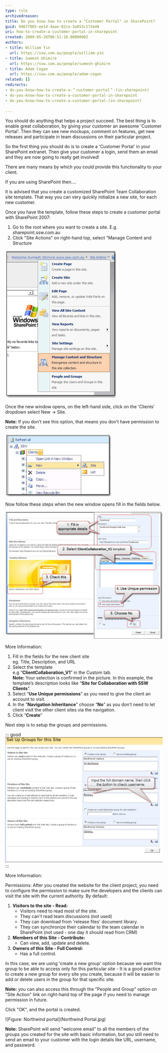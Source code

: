```yaml
---
type: rule
archivedreason: 
title: Do you know how to create a "Customer Portal" in SharePoint?
guid: 94677865-ee14-4aae-82ce-3a853c173e40
uri: how-to-create-a-customer-portal-in-sharepoint
created: 2009-05-28T06:51:18.0000000Z
authors:
- title: William Yin
  url: https://ssw.com.au/people/william-yin
- title: Sumesh Ghimire
  url: https://ssw.com.au/people/sumesh-ghimire
- title: Adam Cogan
  url: https://ssw.com.au/people/adam-cogan
related: []
redirects:
- do-you-know-how-to-create-a-＂customer-portal＂-(in-sharepoint)
- do-you-know-how-to-create-a-customer-portal-in-sharepoint
- do-you-know-how-to-create-a-customer-portal-(in-sharepoint)

---
```


You should do anything that helps a project succeed. The best thing is to enable great collaboration, by giving your customer an awesome 'Customer Portal'.  Then they can see new mockups, comment on features, get new releases and participate in team discussions on their particular project.

So the first thing you should do is to create a 'Customer Portal' in your SharePoint extranet. Then give your customer a login, send them an email and they are now going to really get involved!

There are many means by which you could provide this functionality to your client.

If you are using SharePoint then....

It is advised that you create a customized SharePoint Team Collaboration site template. That way you can very quickly initialize a new site, for each new customer.

Once you have the template, follow these steps to create a customer portal with SharePoint 2007:

<!--endintro-->

1. Go to the root where you want to create a site. E.g. sharepoint.ssw.com.au
2. Click "Site Actions" on right-hand top, select "Manage Content and Structure

![Figure: The first step to creating a 'Customer Portal' is to select 'Manage Content and Structure' to view site collection](ManageContentAndStructure.jpg)
 
Once the new window opens, on the left-hand side, click on the 'Clients' dropdown select New -&gt; Site. 

**Note:** If you don’t see this option, that means you don’t have permission to create the site.

![Figure: Create new site](CreateNewSiteStep1.jpg)

Now follow these steps when the new window opens fill in the fields below.

![Figure: Fill in the appropriate info then click "Create"](CreateNewSiteStep2.jpg)
 
More Information:

1. Fill in the fields for the new client site   
eg. Title, Description, and URL
2. Select the template  
e.g “**ClientCollaboration\_V1**” in the Custom tab.  
**Note:** Your selection is confirmed in the picture. In this example, the template’s description looks like “**Site for Collaboration with SSW Clients**”.
3. Select “**Use Unique permissions**” as you need to give the client an account to visit.
4. In the “**Navigation Inheritance**” choose “**No**” as you don’t need to let client visit the other client sites via the navigation.
5. Click “**Create**”

Next step is to setup the groups and permissions.

::: good
![Figure: Create a 'new group' or select an 'existing group' for the newly created site](SetUpGroupForSite.jpg) 
:::

More Information:

Permissions: After you created the website for the client project, you need to configure the permission to make sure the developers and the clients can visit the site with the current authority. By default:

1. **Visitors to the site - Read:**  
    * Visitors need to read most of the site.
    * They can't read team discussions (not used)
    * They can download from 'release files' document library.
    * They can synchronize their calendar to the team calendar in SharePoint (not used - one day it should read from CRM)
2. **Members of this Site - Contribute:**  
    * Can view, add, update and delete.
3. **Owners of this Site - Full Control:**  
    * Has a full control.

In this case, we are using 'create a new group' option because we want this group to be able to access only for this particular site  - It is a good practice to create a new group for every site you create, because it will be easier to add or delete users in the group for that specific site.

**Note:** you can also access this through the "People and Group" option on "Site Action" link on right-hand top of the page if you need to manage permission in future.

Click "OK", and the portal is created.

![Figure: Northwind portal](Northwind Portal.jpg)

**Note:** SharePoint will send "welcome email" to all the members of the groups you created for the site with basic information, but you still need to send an email to your customer with the login details like URL, username, and password.
